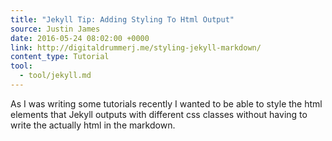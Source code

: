 ```yaml
---
title: "Jekyll Tip: Adding Styling To Html Output"
source: Justin James
date: 2016-05-24 08:02:00 +0000
link: http://digitaldrummerj.me/styling-jekyll-markdown/
content_type: Tutorial
tool:
  - tool/jekyll.md
---
```

As I was writing some tutorials recently I wanted to be able to style the html elements that Jekyll outputs with different css classes without having to write the actually html in the markdown.
